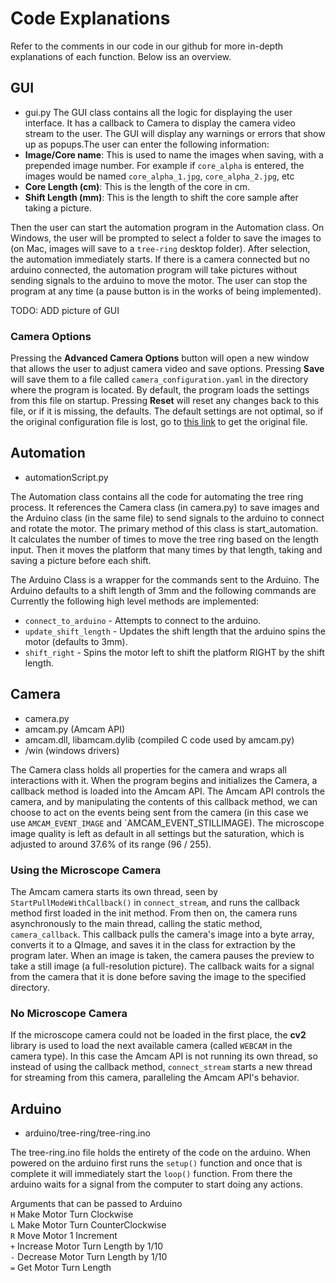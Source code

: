 # Code Explanations
Refer to the comments in our code in our github for more in-depth explanations of each function. Below iss an overview.


## GUI 
* gui.py
The GUI class contains all the logic for displaying the user interface. It has a callback to Camera to display the camera video stream to the user. The GUI will display any warnings or errors that show up as popups.The user can enter the following information:
* **Image/Core name**: This is used to name the images when saving, with a prepended image number. For example if `core_alpha` is entered, the images would be named `core_alpha_1.jpg`, `core_alpha_2.jpg`, etc
* **Core Length (cm)**: This is the length of the core in cm.
* **Shift Length (mm)**: This is the length to shift the core sample after taking a picture.


Then the user can start the automation program  in the Automation class. On Windows, the user will be prompted to select a folder to save the images to (on Mac, images will save to a `tree-ring` desktop folder). After selection, the automation immediately starts. If there is a camera connected but no arduino connected, the automation program will take pictures without sending signals to the arduino to move the motor. The user can stop the program at any time (a pause button is in the works of being implemented).

TODO: ADD picture of GUI

### Camera Options

Pressing the **Advanced Camera Options** button will open a new window that allows the user to adjust camera video and save options. Pressing **Save** will save them to a file called `camera_configuration.yaml` in the directory where the program is located. By default, the program loads the settings from this file on startup. Pressing **Reset** will reset any changes back to this file, or if it is missing, the defaults. The default settings are not optimal, so if the original configuration file is lost, go to [this link](troubleshooting/optimal_settings.md) to get the original file.

## Automation 
* automationScript.py

The Automation class contains all the code for automating the tree ring process. It references the Camera class (in camera.py) to save images and the Arduino class (in the same file) to send signals to the arduino to connect and rotate the motor. The primary method of this class is start_automation. It calculates the number of times to move the tree ring based on the length input. Then it moves the platform that many times by that length, taking and saving a picture before each shift. 

The Arduino Class is a wrapper for the commands sent to the Arduino. The Arduino defaults to a shift length of 3mm and the following commands are Currently the following high level methods are implemented:
* `connect_to_arduino` - Attempts to connect to the arduino.
* `update_shift_length` - Updates the shift length that the arduino spins the motor (defaults to 3mm).
* `shift_right` - Spins the motor left to shift the platform RIGHT by the shift length.

## Camera 
* camera.py
* amcam.py (Amcam API)
* amcam.dll, libamcam.dylib (compiled C code used by amcam.py)
* /win (windows drivers)


The Camera class holds all properties for the camera and wraps all interactions with it. When the program begins and initializes the Camera, a callback method is loaded into the Amcam API. The Amcam API controls the camera, and by manipulating the contents of this callback method, we can choose to act on the events being sent from the camera (in this case we use `AMCAM_EVENT_IMAGE` and `AMCAM_EVENT_STILLIMAGE). The microscope image quality is left as default in all settings but the saturation, which is adjusted to around 37.6% of its range (96 / 255).

### Using the Microscope Camera
The Amcam camera starts its own thread, seen by `StartPullModeWithCallback()` in `connect_stream`, and runs the callback method first loaded in the init method. From then on, the camera runs asynchronously to the main thread, calling the static method, `camera_callback`. This callback pulls the camera's image into a byte array, converts it to a QImage, and saves it in the class for extraction by the program later. When an image is taken, the camera pauses the preview to take a still image (a full-resolution picture). The callback waits for a signal from the camera that it is done before saving the image to the specified directory.

### No Microscope Camera
If the microscope camera could not be loaded in the first place, the **cv2** library is used to load the next available camera (called `WEBCAM` in the camera type). In this case the Amcam API is not running its own thread, so instead of using the callback method, `connect_stream` starts a new thread for streaming from this camera, paralleling the Amcam API's behavior.



## Arduino 
* arduino/tree-ring/tree-ring.ino

The tree-ring.ino file holds the entirety of the code on the arduino. When powered on the arduino first runs the `setup()` function and once that is complete it will immediately start the `loop()` function. From there the arduino waits for a signal from the computer to start doing any actions.

Arguments that can be passed to Arduino  
`H`  Make Motor Turn Clockwise  
`L`  Make Motor Turn CounterClockwise  
`R`  Move Motor 1 Increment  
`+`  Increase Motor Turn Length by 1/10  
`-`  Decrease Motor Turn Length by 1/10  
`=`  Get Motor Turn Length  

